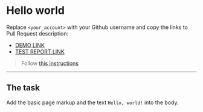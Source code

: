 # Hello world
Replace `<your_account>` with your Github username and copy the links to Pull Request description:
- [DEMO LINK](https://TShmyhol.github.io/layout_hello-world/)
- [TEST REPORT LINK](https://TShmyhol.github.io/layout_hello-world/report/html_report/)

> Follow [this instructions](https://mate-academy.github.io/layout_task-guideline/#how-to-solve-the-layout-tasks-on-github)
___

## The task
Add the basic page markup and the text `Hello, world!` into the body.
